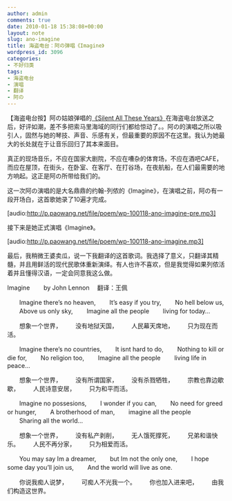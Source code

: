 ```yaml
---
author: admin
comments: true
date: 2010-01-18 15:38:08+00:00
layout: note
slug: ano-imagine
title: 海盗电台：阿の弹唱《Imagine》
wordpress_id: 3096
categories:
- 不好归类
tags:
- 海盗电台
- 演唱
- 翻译
- 阿の
---
```


【海盗电台按】阿の姑娘弹唱的[《Silent All These Years》](http://www.baibanbao.net/2010/01/16/silent-all-these-years/)在海盗电台放送之后，好评如潮，差不多把索马里海域的同行们都给惊动了。。阿の的演唱之所以吸引人，固然与她的琴技、声音、乐感有关，但最重要的原因不在这里。我认为她最大的长处就在于让音乐回归了其本来面目。

真正的现场音乐，不应在国家大剧院，不应在嘈杂的体育场，不应在酒吧CAFE，而应在屋顶，在街头，在卧室、在客厅、在打谷场，在夜航船，在人们最需要的地方响起。这正是阿の所带给我们的。

这一次阿の演唱的是大名鼎鼎的约翰-列侬的《Imagine》，在演唱之前，阿の有一段开场白，这首歌她录了10遍才完成。

[audio:http://p.paowang.net/file/poem/wp-100118-ano-imagine-pre.mp3]

接下来是她正式演唱《Imagine》。

[audio:http://p.paowang.net/file/poem/wp-100118-ano-imagine.mp3]

最后，我稍微王婆卖瓜，说一下我翻译的这首歌词。我选择了意义，只翻译其精髓，并且用鲜活的现代民歌体重新演绎。有人也许不喜欢，但是我觉得如果列侬活着并且懂得汉语，一定会同意我这么做。

Imagine　　
by John Lennon　
翻译：王佩　　　

　　Imagine there’s no heaven,
　　It’s easy if you try,
　　No hell below us,
　　Above us only sky,
　　Imagine all the people
　　living for today…

　　想象一个世界，
　　没有地狱天国，
　　人民幕天席地，
　　只为现在而活。

　　Imagine there’s no countries,
　　It isnt hard to do,
　　Nothing to kill or die for,
　　No religion too,
　　Imagine all the people
　　living life in peace…

　　想象一个世界，
　　没有所谓国家，
　　没有杀戮牺牲，
　　宗教也靠边歇歇，
　　人民诗意安居，
　　只为和平而活。

　　Imagine no possesions,
　　I wonder if you can,
　　No need for greed or hunger,
　　A brotherhood of man,
　　imagine all the people
　　Sharing all the world…

　　想象一个世界，
　　没有私产剥削，
　　无人饿死撑死，
　　兄弟和谐快乐。
　　人民不再分家，
　　只为相爱而活。

　　You may say Im a dreamer,
　　but Im not the only one,
　　I hope some day you’ll join us,
　　And the world will live as one.

　　你说我痴人说梦，
　　可痴人不光我一个。
　　你也加入进来吧，
　　由我们构造这世界。

